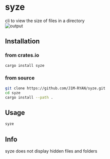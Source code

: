 # syze
cli to view the size of files in a directory  
![output](https://github.com/J1M-RYAN/syze/assets/20595836/8bdd75c9-6543-4cb1-98e9-f651787607f4)  


## Installation

### from crates.io

```bash
cargo install syze
```

### from source

```bash
git clone https://github.com/J1M-RYAN/syze.git
cd syze
cargo install --path .
```

## Usage

```bash
syze
```

## Info

syze does not display hidden files and folders

